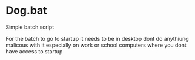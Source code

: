 # Dog.bat
Simple batch script

For the batch to go to startup it needs to be in desktop 
dont do anythiung malicous with it especially on work or school computers where you dont have access to startup
